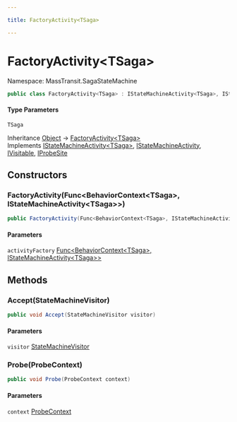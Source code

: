 ```yaml
---

title: FactoryActivity<TSaga>

---
```


# FactoryActivity\<TSaga\>

Namespace: MassTransit.SagaStateMachine

```csharp
public class FactoryActivity<TSaga> : IStateMachineActivity<TSaga>, IStateMachineActivity, IVisitable, IProbeSite
```

#### Type Parameters

`TSaga`<br/>

Inheritance [Object](https://learn.microsoft.com/en-us/dotnet/api/system.object) → [FactoryActivity\<TSaga\>](../masstransit-sagastatemachine/factoryactivity-1)<br/>
Implements [IStateMachineActivity\<TSaga\>](../../masstransit-abstractions/masstransit/istatemachineactivity-1), [IStateMachineActivity](../../masstransit-abstractions/masstransit/istatemachineactivity), [IVisitable](../../masstransit-abstractions/masstransit/ivisitable), [IProbeSite](../../masstransit-abstractions/masstransit/iprobesite)

## Constructors

### **FactoryActivity(Func\<BehaviorContext\<TSaga\>, IStateMachineActivity\<TSaga\>\>)**

```csharp
public FactoryActivity(Func<BehaviorContext<TSaga>, IStateMachineActivity<TSaga>> activityFactory)
```

#### Parameters

`activityFactory` [Func\<BehaviorContext\<TSaga\>, IStateMachineActivity\<TSaga\>\>](https://learn.microsoft.com/en-us/dotnet/api/system.func-2)<br/>

## Methods

### **Accept(StateMachineVisitor)**

```csharp
public void Accept(StateMachineVisitor visitor)
```

#### Parameters

`visitor` [StateMachineVisitor](../../masstransit-abstractions/masstransit/statemachinevisitor)<br/>

### **Probe(ProbeContext)**

```csharp
public void Probe(ProbeContext context)
```

#### Parameters

`context` [ProbeContext](../../masstransit-abstractions/masstransit/probecontext)<br/>
